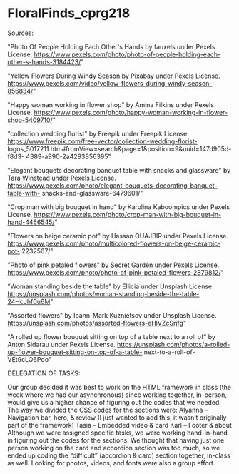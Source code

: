 # FloralFinds_cprg218

Sources:

"Photo Of People Holding Each Other's Hands by fauxels under Pexels License. 
https://www.pexels.com/photo/photo-of-people-holding-each-other-s-hands-3184423/"

"Yellow Flowers During Windy Season by Pixabay under Pexels License. 
https://www.pexels.com/video/yellow-flowers-during-windy-season-856834/"

"Happy woman working in flower shop" by Amina Filkins under Pexels License.
https://www.pexels.com/photo/happy-woman-working-in-flower-shop-5409710/"

"collection wedding florist" by Freepik under Freepik License.
https://www.freepik.com/free-vector/collection-wedding-florist-
logos_5017211.htm#fromView=search&page=1&position=9&uuid=147d905d-f8d3-
4389-a990-2a4293856395"

"Elegant bouquets decorating banquet table with snacks and glassware" by Tara
Winstead under Pexels License.
https://www.pexels.com/photo/elegant-bouquets-decorating-banquet-table-with-
snacks-and-glassware-6479601/"

"Crop man with big bouquet in hand" by Karolina Kaboompics under Pexels License.
https://www.pexels.com/photo/crop-man-with-big-bouquet-in-hand-4466545/"

"Flowers on beige ceramic pot" by Hassan OUAJBIR under Pexels License.
https://www.pexels.com/photo/multicolored-flowers-on-beige-ceramic-pot-
2232567/"

"Photo of pink petaled flowers" by Secret Garden under Pexels License.
https://www.pexels.com/photo/photo-of-pink-petaled-flowers-2879812/"

"Woman standing beside the table" by Ellicia under Unsplash License.
https://unsplash.com/photos/woman-standing-beside-the-table-24HcJhf0u6M"

"Assorted flowers" by Ioann-Mark Kuznietsov under Unsplash License.
https://unsplash.com/photos/assorted-flowers-eHlVZcSrjfg"

"A rolled up flower bouquet sitting on top of a table next to a roll of" by Anton
Sidarau under Pexels License.
https://unsplash.com/photos/a-rolled-up-flower-bouquet-sitting-on-top-of-a-table-
next-to-a-roll-of-VEt9cLO6Pdo"


DELEGATION OF TASKS:

Our group decided it was best to work on the HTML framework in class (the week where
we had our asynchronous) since working together, in-person, would give us a higher chance of
figuring out the codes that we needed.
The way we divided the CSS codes for the sections were:
Alyanna – Navigation bar, hero, & review (I just wanted to add this, it wasn’t originally
part of the framework)
Tasia – Embedded video & card
Karl – Footer & about
Although we were assigned specific tasks, we were working hand-in-hand in figuring out
the codes for the sections. We thought that having just one person working on the card and
accordion section was too much, so we ended up coding the “difficult” (accordion & card)
section together, in-class as well. Looking for photos, videos, and fonts were also a group effort.